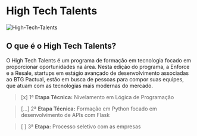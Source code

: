 # High Tech Talents
<img src="https://i.ibb.co/mTptB0p/High-Tech-Talents.png" alt="High-Tech-Talents" border="0">

## O que é o High Tech Talents?
O High Tech Talents é um programa de formação em tecnologia focado em proporcionar oportunidades na área. Nesta edição do programa, a Enforce e a Resale, startups em estágio avançado de desenvolvimento associadas ao BTG Pactual, estão em busca de pessoas para compor suas equipes, que atuam com as tecnologias mais modernas do mercado. 


>[x] 1ª **Etapa Técnica:** Nivelamento em Lógica de Programação

>[...] 2ª **Etapa Técnica:** Formação em Python focado em desenvolvimento de APIs com Flask

>[ ] 3ª **Etapa:** Processo seletivo com as empresas
